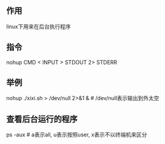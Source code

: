 ## 作用  
linux下用来在后台执行程序  

## 指令   
nohup CMD < INPUT > STDOUT 2> STDERR

## 举例  
nohup ./xixi.sh > /dev/null 2>&1 &   # /dev/null表示输出到外太空

## 查看后台运行的程序  
ps -aux # a表示all, u表示按照user, x表示不以终端机来区分
